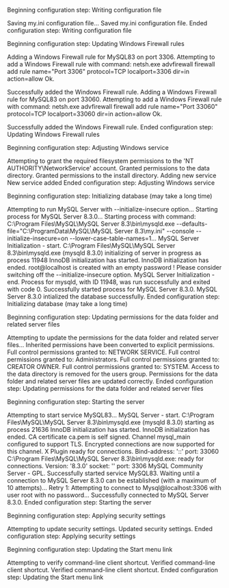 Beginning configuration step: Writing configuration file

Saving my.ini configuration file...
Saved my.ini configuration file.
Ended configuration step: Writing configuration file

Beginning configuration step: Updating Windows Firewall rules

Adding a Windows Firewall rule for MySQL83 on port 3306.
Attempting to add a Windows Firewall rule with command: netsh.exe advfirewall firewall add rule name="Port 3306" protocol=TCP localport=3306 dir=in action=allow
Ok.


Successfully added the Windows Firewall rule.
Adding a Windows Firewall rule for MySQL83 on port 33060.
Attempting to add a Windows Firewall rule with command: netsh.exe advfirewall firewall add rule name="Port 33060" protocol=TCP localport=33060 dir=in action=allow
Ok.


Successfully added the Windows Firewall rule.
Ended configuration step: Updating Windows Firewall rules

Beginning configuration step: Adjusting Windows service

Attempting to grant the required filesystem permissions to the 'NT AUTHORITY\NetworkService' account.
Granted permissions to the data directory.
Granted permissions to the install directory.
Adding new service
New service added
Ended configuration step: Adjusting Windows service

Beginning configuration step: Initializing database (may take a long time)

Attempting to run MySQL Server with --initialize-insecure option...
Starting process for MySQL Server 8.3.0...
Starting process with command: C:\Program Files\MySQL\MySQL Server 8.3\bin\mysqld.exe --defaults-file="C:\ProgramData\MySQL\MySQL Server 8.3\my.ini" --console --initialize-insecure=on --lower-case-table-names=1...
MySQL Server Initialization - start.
C:\Program Files\MySQL\MySQL Server 8.3\bin\mysqld.exe (mysqld 8.3.0) initializing of server in progress as process 11948
InnoDB initialization has started.
InnoDB initialization has ended.
root@localhost is created with an empty password ! Please consider switching off the --initialize-insecure option.
MySQL Server Initialization - end.
Process for mysqld, with ID 11948, was run successfully and exited with code 0.
Successfully started process for MySQL Server 8.3.0.
MySQL Server 8.3.0 intialized the database successfully.
Ended configuration step: Initializing database (may take a long time)

Beginning configuration step: Updating permissions for the data folder and related server files

Attempting to update the permissions for the data folder and related server files...
Inherited permissions have been converted to explicit permissions.
Full control permissions granted to: NETWORK SERVICE.
Full control permissions granted to: Administrators.
Full control permissions granted to: CREATOR OWNER.
Full control permissions granted to: SYSTEM.
Access to the data directory is removed for the users group.
Permissions for the data folder and related server files are updated correctly.
Ended configuration step: Updating permissions for the data folder and related server files

Beginning configuration step: Starting the server

Attempting to start service MySQL83...
MySQL Server - start.
C:\Program Files\MySQL\MySQL Server 8.3\bin\mysqld.exe (mysqld 8.3.0) starting as process 21636
InnoDB initialization has started.
InnoDB initialization has ended.
CA certificate ca.pem is self signed.
Channel mysql_main configured to support TLS. Encrypted connections are now supported for this channel.
X Plugin ready for connections. Bind-address: '::' port: 33060
C:\Program Files\MySQL\MySQL Server 8.3\bin\mysqld.exe: ready for connections. Version: '8.3.0'  socket: ''  port: 3306  MySQL Community Server - GPL.
Successfully started service MySQL83.
Waiting until a connection to MySQL Server 8.3.0 can be established (with a maximum of 10 attempts)...
Retry 1: Attempting to connect to Mysql@localhost:3306 with user root with no password...
Successfully connected to MySQL Server 8.3.0.
Ended configuration step: Starting the server

Beginning configuration step: Applying security settings

Attempting to update security settings.
Updated security settings.
Ended configuration step: Applying security settings

Beginning configuration step: Updating the Start menu link

Attempting to verify command-line client shortcut.
Verified command-line client shortcut.
Verified command-line client shortcut.
Ended configuration step: Updating the Start menu link

